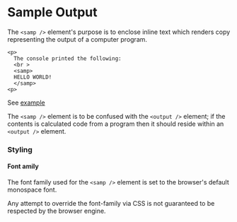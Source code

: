 # Sample Output

The `<samp />` element's purpose is to enclose inline text which renders copy representing the output of a computer program.

```
<p>
  The console printed the following:
  <br >
  <samp>
  HELLO WORLD!
  </samp>
<p>
```

See [example](samp.html)

The `<samp />` element is to be confused with the `<output />` element; if the contents is calculated code from a program then it should reside within an `<output />` element.

### Styling

#### Font amily

The font family used for the `<samp />` element is set to the browser's default monospace font.

Any attempt to override the font-family via CSS is not guaranteed to be respected by the browser engine.
